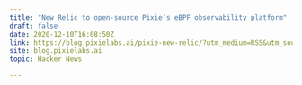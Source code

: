 ```yaml
---
title: "New Relic to open-source Pixie’s eBPF observability platform"
draft: false
date: 2020-12-10T16:08:50Z
link: https://blog.pixielabs.ai/pixie-new-relic/?utm_medium=RSS&utm_source=hune
site: blog.pixielabs.ai
topic: Hacker News  

---
```

